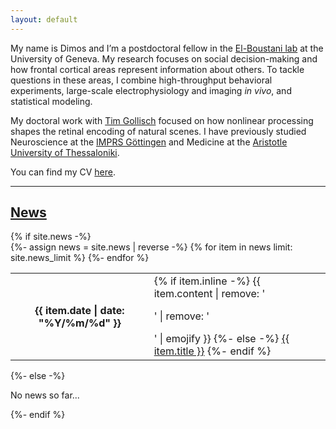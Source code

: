 ```yaml
---
layout: default
---
```


My name is Dimos and I’m a postdoctoral fellow in the [El-Boustani lab](http://elboustani-lab.org/) at 
the University of Geneva. My research focuses on social decision-making and how frontal cortical areas 
represent information about others. To tackle questions in these areas, I combine high-throughput 
behavioral experiments, large-scale electrophysiology and imaging *in vivo*, and statistical modeling. 


<!---
[/I focus on understanding the retinal encoding of natural scenes. I work at the interface of computational neuroscience and large-scale electrophysiology. /]
-->

My doctoral work with [Tim Gollisch](https://www.retina.uni-goettingen.de/) focused on how nonlinear processing shapes the retinal encoding of natural scenes. I have previously studied Neuroscience at the [IMPRS Göttingen](https://www.gpneuro.uni-goettingen.de/) and Medicine at the [Aristotle University of Thessaloniki](https://www.auth.gr/en/). 

You can find my CV [here](./cv_word.pdf).

---


<div class="news">
<h2><a href="./news">News</a></h2>
{% if site.news  -%} 
<div class="table-responsive">
  <table class="table table-sm table-borderless">
  {%- assign news = site.news | reverse -%} 
  {% for item in news limit: site.news_limit %} 
	<tr>
	  <th scope="row">{{ item.date | date: "%Y/%m/%d" }}</th>
	  <td>
		{% if item.inline -%} 
		  {{ item.content | remove: '<p>' | remove: '</p>' | emojify }}
		{%- else -%} 
		  <a class="news-title" href="{{ item.url | relative_url }}">{{ item.title }}</a>
		{%- endif %} 
	  </td>
	</tr>
  {%- endfor %} 
  </table>
</div>
{%- else -%} 
<p>No news so far...</p>
{%- endif %} 
</div>
